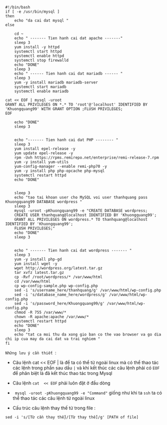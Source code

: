 ```
#!/bin/bash
if [ -e /usr/bin/mysql ]
then 
	echo "da cai dat mysql "
else

	cd ~
	echo " ------- Tien hanh cai dat apache -------"
	sleep 3
	yum install -y httpd
	systemctl start httpd
	systemctl enable httpd
	systemctl stop firewalld
	echo "DONE"
	sleep 3
	echo " ------ Tien hanh cai dat mariadb ------ "
	sleep 3
	yum -y install mariadb mariadb-server
	systemctl start mariadb
	systemctl enable mariadb
	
cat << EOF | mysql -uroot
GRANT ALL PRIVILEGES ON *.* TO 'root'@'localhost' IDENTIFIED BY 'Khuongquang99' WITH GRANT OPTION ;FLUSH PRIVILEGES;
EOF
	
	echo "DONE"
	sleep 3


	echo "------- Tien hanh cai dat PHP -------- "
	sleep 3
	yum install epel-release -y
	yum update epel-release -y
	rpm -Uvh https://rpms.remirepo.net/enterprise/remi-release-7.rpm
	yum -y install yum-utils
	yum-config-manager --enable remi-php70 -y
	yum -y install php php-opcache php-mysql
	systemctl restart httpd
	echo "DONE"
	
	
	sleep 3
	echo "tao tai khoan user cho MySQL voi user thanhquang pass Khuongquang99 DATABASE wordpress "
	sleep 3
	mysql -uroot -pKhuongquang99 -e "CREATE DATABASE wordpress;
	CREATE USER thanhquang@localhost IDENTIFIED BY 'Khuongquang99';
	GRANT ALL PRIVILEGES ON wordpress.* TO thanhquang@localhost IDENTIFIED BY 'Khuongquang99';
	FLUSH PRIVILEGES;"
	echo "DONE"
	sleep 3
	
	
	echo " ------- Tien hanh cai dat wordpress ------- "
	sleep 3
	yum -y install php-gd
	yum install wget -y
	wget http://wordpress.org/latest.tar.gz
	tar xvfz latest.tar.gz
	cp -Rvf /root/wordpress/* /var/www/html
	cd /var/www/html
	cp wp-config-sample.php wp-config.php
	sed -i 's/username_here/thanhquang/g' /var/www/html/wp-config.php
	sed -i 's/database_name_here/wordpress/g' /var/www/html/wp-config.php
	sed -i 's/password_here/Khuongquang99/g' /var/www/html/wp-config.php
	chmod -R 755 /var/www/*
	chown -R apache:apache /var/www/*
	systemctl restart httpd
	echo "DONE"
	sleep 3
	echo "tat ca moi thu da xong gio ban co the vao browser va go dia chi ip cua may da cai dat va trai nghiem "
fi
```
`Những lưu ý cần thiết `: 
- Câu lệnh cat  << EOF |      là để ta có thể từ ngoài linux mà có thể thao tác các lệnh trong phần sau dấu `|` và khi kết thúc các câu lệnh phải có `EOF` để phân biệt là đã kết thúc thao tác trong Mysql

- Câu lệnh `cat  << EOF` phải luôn đặt ở đầu dòng 

- ` mysql -uroot -pKhuongquang99 -e "Command"` giống như khi ta `ssh` ta có thể thao tác các câu lệnh từ ngoài linux

- Cấu trúc câu lệnh thay thế từ trong file :
```
sed -i 's/[Từ cần thay thế}/[Từ thay thế]/g' [PATH of file]
```
